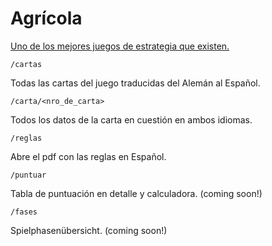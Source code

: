# Agrícola
[Uno de los mejores juegos de estrategia que existen.](https://boardgamegeek.com/boardgame/31260/agricola)

`/cartas` 

Todas las cartas del juego traducidas del Alemán al Español.

`/carta/<nro_de_carta>`

Todos los datos de la carta en cuestión en ambos idiomas.

`/reglas`

Abre el pdf con las reglas en Español.

`/puntuar`

Tabla de puntuación en detalle y calculadora. (coming soon!)

`/fases`

Spielphasenübersicht. (coming soon!)
